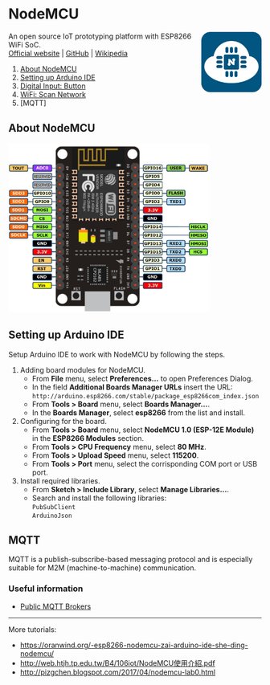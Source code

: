 # NodeMCU
<img src="img/nodemcu_400.jpg" width="120" align="right" />

An open source IoT prototyping platform with ESP8266 WiFi SoC.\
[Official website](http://nodemcu.com/index_en.html) | [GitHub](https://github.com/nodemcu) | [Wikipedia](https://en.wikipedia.org/wiki/NodeMCU)

1. [About NodeMCU](#about-nodemcu)
1. [Setting up Arduino IDE](#setting-up-arduino-ide)
1. [Digital Input: Button](Digital-Input-Button.md)
1. [WiFi: Scan Network](WiFi-Scan-Network.md)
1. [MQTT]

## About NodeMCU
<img src="img/nodemcu_pinout.png" width="400" />

## Setting up Arduino IDE
Setup Arduino IDE to work with NodeMCU by following the steps.
1. Adding board modules for NodeMCU.
   * From __File__ menu, select __Preferences...__ to open Preferences Dialog.
   * In the field __Additional Boards Manager URLs__ insert the URL:\
     `http://arduino.esp8266.com/stable/package_esp8266com_index.json`
   * From __Tools > Board__ menu, select __Boards Manager...__.
   * In the __Boards Manager__, select __esp8266__ from the list and install.
2. Configuring for the board.
   * From __Tools > Board__ menu, select __NodeMCU 1.0 (ESP-12E Module)__ in the __ESP8266 Modules__ section.
   * From __Tools > CPU Frequency__ menu, select __80 MHz__.
   * From __Tools > Upload Speed__ menu, select __115200__.
   * From __Tools > Port__ menu, select the corrisponding COM port or USB port.
3. Install required libraries.
   * From __Sketch > Include Library__, select __Manage Libraries...__.
   * Search and install the following libraries:\
     `PubSubClient`\
     `ArduinoJson`

## MQTT

MQTT is a publish-subscribe-based messaging protocol and is especially suitable for M2M (machine-to-machine) communication.

### Useful information
* [Public MQTT Brokers](https://github.com/mqtt/mqtt.github.io/wiki/public_brokers)


----
More tutorials:
* https://oranwind.org/-esp8266-nodemcu-zai-arduino-ide-she-ding-nodemcu/
* http://web.htjh.tp.edu.tw/B4/106iot/NodeMCU使用介紹.pdf
* http://pizgchen.blogspot.com/2017/04/nodemcu-lab0.html
